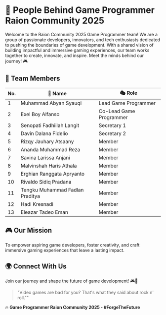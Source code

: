 # 🚀 People Behind Game Programmer Raion Community 2025

Welcome to the Raion Community 2025 Game Programmer team! We are a group of passionate developers, innovators, and tech enthusiasts dedicated to pushing the boundaries of game development. With a shared vision of building impactful and immersive gaming experiences, our team works together to create, innovate, and inspire. Meet the minds behind our journey! 🎮

## 🌟 Team Members

| No. | 👤 Name | 🎭 Role |
|----|------------------------------|--------------------------------|
| 1  | Muhammad Abyan Syauqi | Lead Game Programmer |
| 2  | Exel Boy Alfanso | Co-Lead Game Programmer |
| 3  | Senopati Fadhiilah Langit | Secretary 1 |
| 4  | Davin Dalana Fidelio | Secretary 2 |
| 5  | Rizqy Jauhary Atsaany | Member |
| 6  | Ananda Muhammad Reza | Member |
| 7  | Savina Larissa Anjani | Member |
| 8  | Malvinshah Haris Athala | Member |
| 9  | Erghian Ranggata Apryanto  | Member |
| 10 | Rivaldo Sidiq Pradana  | Member |
| 11 | Tengku Muhammad Fadlan Praditya | Member |
| 12 | Hadi Kresnadi | Member |
| 13 | Eleazar Tadeo Eman | Member |

## 🎮 Our Mission
To empower aspiring game developers, foster creativity, and craft immersive gaming experiences that leave a lasting impact.

## 🌍 Connect With Us
Join our journey and shape the future of game development! 🎮🚀

> "Video games are bad for you? That's what they said about rock n' roll.""
 

🔥 **Game Programmer Raion Community 2025 - #ForgeTheFuture**
